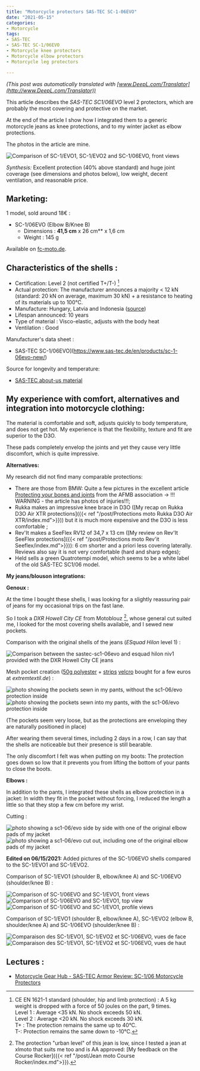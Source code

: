 ```yaml
---
title: "Motorcycle protectors SAS-TEC SC-1-06EVO"
date: "2021-05-15"
categories:
- Motorcycle
tags: 
- SAS-TEC
- SAS-TEC SC-1/06EVO
- Motorcycle knee protectors
- Motorcycle elbow protectors
- Motorcycle leg protectors

---
```


_(This post was automatically translated with [www.DeepL.com/Translator](http://www.DeepL.com/Translator))_

This article describes the _SAS-TEC SC1/06EVO_ level 2 protectors, which are probably the most covering and protective on the market.

At the end of the article I show how I integrated them to a generic motorcycle jeans as knee protections, and to my winter jacket as elbow protections.

The photos in the article are mine.

<!--more-->

![Comparison of SC-1/EVO1, SC-1/EVO2 and SC-1/06EVO, front views](sastec-sc1-evo1-new__EA-KA-SB_niv2_face__vs__sastec-sc1-evo2-new__EB-KA-SA_niv2_face__vs__sastec-sc1-06evo-new__EB-KB_niv2_face.jpg)

_Synthesis:_ Excellent protection (40% above standard) and huge joint coverage (see dimensions and photos below), low weight, decent ventilation, and reasonable price.

Marketing:
-------------------

1 model, sold around 18€ :

- SC-1/06EVO (Elbow B/Knee B)
    - Dimensions : **41,5 cm** x 26 cm** x 1,6 cm
    - Weight : 145 g

Available on [fc-moto.de](https://www.fc-moto.de/fr/SAS-Tec-SC-1/06evo-Protecteurs-DEllbow/Knee).


Characteristics of the shells :
-----------------------------

- Certification: Level 2 (not certified T+/T-) [^1]
- Actual protection: The manufacturer announces a majority < 12 kN (standard: 20 kN on average, maximum 30 kN) + a resistance to heating of its materials up to 100°C.
- Manufacture: Hungary, Latvia and Indonesia ([source](https://www.sas-tec.de/en/2013/02/01/tourenfahrer-2-2013/))
- Lifespan announced: 10 years
- Type of material : Visco-elastic, adjusts with the body heat
- Ventilation : Good


Manufacturer's data sheet :

- SAS-TEC SC-1/06EVO](https://www.sas-tec.de/en/products/sc-1-06evo-new/)

Source for longevity and temperature:

- [SAS-TEC about-us material](https://www.sas-tec.de/en/about-us/material/)


My experience with comfort, alternatives and integration into motorcycle clothing:
------------------------------------------------------------------------------------------

The material is comfortable and soft, adjusts quickly to body temperature, and does not get hot.
My experience is that the flexibility, texture and fit are superior to the D3O.

These pads completely envelop the joints and yet they cause very little discomfort, which is quite impressive.


**Alternatives:**

My research did not find many comparable protections: 

- There are those from BMW: Quite a few pictures in the excellent article [Protecting your bones and joints](https://afmb.fr/proteger-ses-os-et-ses-articulations/) from the AFMB association -> !!! WARNING - the article has photos of injuries!!!;
- Rukka makes an impressive knee brace in D3O ([My recap on Rukka D3O Air XTR protections]({{< ref "/post/Protections moto Rukka D3O Air XTR/index.md">}})) but it is much more expensive and the D3O is less comfortable ;
- Rev'It makes a SeeFlex RV12 of 34,7 x 13 cm ([My review on Rev'It SeeFlex protections]({{< ref "/post/Protections moto Rev'it Seeflex/index.md">}})): 6 cm shorter and a priori less covering laterally. Reviews also say it is not very comfortable (hard and sharp edges);
- Held sells a green Quatrotempi model, which seems to be a white label of the old SAS-TEC SC1/06 model.


**My jeans/blouson integrations:**

**Genoux :**

At the time I bought these shells, I was looking for a slightly reassuring pair of jeans for my occasional trips on the fast lane.

So I took a _DXR Howell City CE_ from Motoblouz [^2], whose general cut suited me, I looked for the most covering shells available, and I sewed new pockets.

Comparison with the original shells of the jeans (_ESquad Hilon_ level 1) :

![Comparison between the sastec-sc1-06evo and esquad hilon niv1 provided with the DXR Howell City CE jeans](sastec-sc1-06evo-new__EB-KB_niv2__vs__esquad_hilon_EA-KA-SA_niv1.jpg)


Mesh pocket creation ([50g polyester](https://www.extremtextil.de/en/netting-polyester-elastic-50g-sqm.html) + [strips](https://www.extremtextil.de/en/hooktape-for-sewing-016mm.html) [velcro](https://www.extremtextil.de/en/looptape-for-sewing-016mm.html) bought for a few euros at _extremtextil.de_) :

![photo showing the pockets sewn in my pants, without the sc1-06/evo protection inside](sastec-sc1-06evo-new__EB-KB_niv2__poches_pantalon.jpg)
![photo showing the pockets sewn into my pants, with the sc1-06/evo protection inside](sastec-sc1-06evo-new__EB-KB_niv2__poches_pantalon_2.jpg)

(The pockets seem very loose, but as the protections are enveloping they are naturally positioned in place)

After wearing them several times, including 2 days in a row, I can say that the shells are noticeable but their presence is still bearable.

The only discomfort I felt was when putting on my boots: The protection goes down so low that it prevents you from lifting the bottom of your pants to close the boots.



**Elbows :**

In addition to the pants, I integrated these shells as elbow protection in a jacket: In width they fit in the pocket without forcing, I reduced the length a little so that they stop a few cm before my wrist.

Cutting :

![photo showing a sc1-06/evo side by side with one of the original elbow pads of my jacket](sastec-sc1-06evo-new__EB-KB_niv2__adaptation_coudes_blouson.jpg)
![photo showing a sc1-06/evo cut out, including one of the original elbow pads of my jacket](sastec-sc1-06evo-new__EB-KB_niv2__adaptation_coudes_blouson_2.jpg)


**Edited on 06/15/2021:** Added pictures of the SC-1/06EVO shells compared to the SC-1/EVO1 and SC-1/EVO2.

Comparison of SC-1/EVO1 (shoulder B, elbow/knee A) and SC-1/06EVO (shoulder/knee B) :

![Comparison of SC-1/06EVO and SC-1/EVO1, front views](sastec-sc1-06evo-new__EB-KB_niv2_face__vs__sastec-sc1-evo1-new__EA-KA-SB_niv2_face.jpg)
![Comparison of SC-1/06EVO and SC-1/EVO1, top view](sastec-sc1-06evo-new__EB-KB_niv2_haut__vs__sastec-sc1-evo1-new__EA-KA-SB_niv2_haut.jpg)
![Comparison of SC-1/06EVO and SC-1/EVO1, profile views](sastec-sc1-evo1-new__EA-KA-SB_niv2_profil__vs__sastec-sc1-06evo-new__EB-KB_niv2_profil.jpg)

Comparison of SC-1/EVO1 (shoulder B, elbow/knee A), SC-1/EVO2 (elbow B, shoulder/knee A) and SC-1/06EVO (shoulder/knee B) :

![Comparaison des SC-1/EVO1, SC-1/EVO2 et SC-1/06EVO, vues de face](sastec-sc1-evo1-new__EA-KA-SB_niv2_face__vs__sastec-sc1-evo2-new__EB-KA-SA_niv2_face__vs__sastec-sc1-06evo-new__EB-KB_niv2_face.jpg)
![Comparaison des SC-1/EVO1, SC-1/EVO2 et SC-1/06EVO, vues de haut](sastec-sc1-evo1-new__EA-KA-SB_niv2_haut__vs__sastec-sc1-evo2-new__EB-KA-SA_niv2_haut__vs__sastec-sc1-06evo-new__EB-KB_niv2_haut.jpg)



Lectures :
----------

- [Motorcycle Gear Hub - SAS-TEC Armor Review: SC-1/06 Motorcycle Protectors](https://www.mcgearhub.com/motorcycle-armor/sas-tec-armor-review-sc-1-06-protectors/)

[^1]: CE EN 1621-1 standard (shoulder, hip and limb protection) : A 5 kg weight is dropped with a force of 50 joules on the part, 9 times.<br />
Level 1 : Average <35 kN. No shock exceeds 50 kN.<br />
Level 2 : Average <20 kN. No shock exceeds 30 kN.<br />
T+ : The protection remains the same up to 40°C.<br />
T-: Protection remains the same down to -10°C.

[^2]: The protection "urban level" of this jean is low, since I tested a jean at xlmoto that suits me too and is AA approved: [My feedback on the Course Rocker]({{< ref "/post/Jean moto Course Rocker/index.md">}}).
